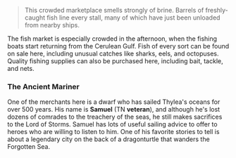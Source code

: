 > This crowded marketplace smells strongly of brine. Barrels of freshly-caught fish line every stall, many of which have just been unloaded from nearby ships.

The fish market is especially crowded in the afternoon, when the fishing boats start returning from the Cerulean Gulf. Fish of every sort can be found on sale here, including unusual catches like sharks, eels, and octopuses. Quality fishing supplies can also be purchased here, including bait, tackle, and nets.

### The Ancient Mariner
One of the merchants here is a dwarf who has sailed Thylea's oceans for over 500 years. His name is **Samuel** (TN **veteran**), and although he's lost dozens of comrades to the treachery of the seas, he still makes sacrifices to the Lord of Storms. Samuel has lots of useful sailing advice to offer to heroes who are willing to listen to him. One of his favorite stories to tell is about a legendary city on the back of a dragonturtle that wanders the Forgotten Sea.